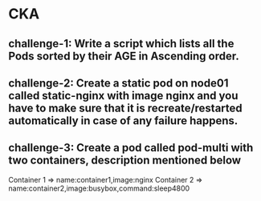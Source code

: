 # CKA
## challenge-1: Write a script which lists all the Pods sorted by their AGE in Ascending order.
## challenge-2: Create a static pod on node01 called static-nginx with image nginx and you have to make sure that it is recreate/restarted automatically in case of any failure happens.
## challenge-3: Create a pod called pod-multi with two containers, description mentioned below
Container 1 => name:container1,image:nginx
Container 2 => name:container2,image:busybox,command:sleep4800